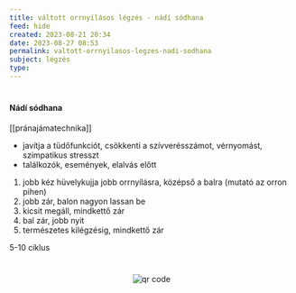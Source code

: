 ```yaml
---
title: váltott orrnyílásos légzés - nádí sódhana
feed: hide
created: 2023-08-21 20:34
date: 2023-08-27 08:53
permalink: valtott-orrnyilasos-legzes-nadi-sodhana
subject: légzés
type: 
---
```

#
#### Nádí sódhana

[[pránajámatechnika]]

- javítja a tüdőfunkciót, csökkenti a szívverésszámot, vérnyomást, szimpatikus stresszt
- találkozók, események, elalvás előtt

1. jobb kéz hüvelykujja jobb orrnyílásra, középső a balra (mutató az orron pihen)
2. jobb zár, balon nagyon lassan be
3. kicsit megáll, mindkettő zár
4. bal zár, jobb nyit
5. természetes kilégzésig, mindkettő zár

5-10 ciklus


#
<p style="text-align: center;"><img src="https://chart.googleapis.com/chart?cht=qr&chl=https://notes.andrasdenes.com/valtott-orrnyilasos-legzes-nadi-sodhana&chs=180x180&choe=UTF-8&chld=L|2" alt="qr code"></p>

